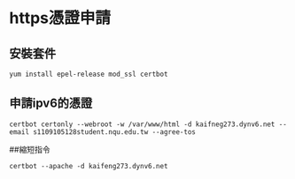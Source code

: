 # https憑證申請

## 安裝套件
```
yum install epel-release mod_ssl certbot
```
## 申請ipv6的憑證
```
certbot certonly --webroot -w /var/www/html -d kaifneg273.dynv6.net --email s1109105128student.nqu.edu.tw --agree-tos
```
##縮短指令
```
certbot --apache -d kaifeng273.dynv6.net
```
